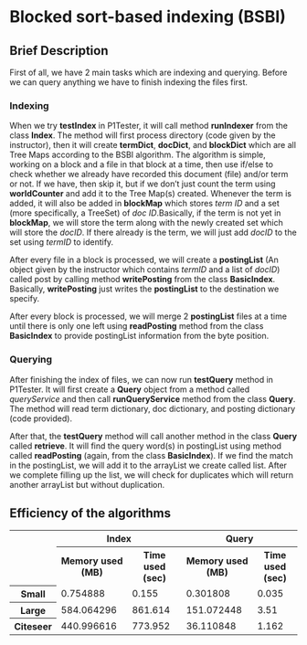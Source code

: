 # Blocked sort-based indexing (BSBI)

## Brief Description

First of all, we have 2 main tasks which are indexing and querying. Before we can query anything we have to finish indexing the files first.

### Indexing

When we try **testIndex** in P1Tester, it will call method **runIndexer** from the class **Index**. The method will first process directory (code given by the instructor), then it will create **termDict**, **docDict**, and **blockDict** which are all Tree Maps according to the BSBI algorithm. The algorithm is simple, working on a block and a file in that block at a time, then use if/else to check whether we already have recorded this document (file) and/or term or not. If we have, then skip it, but if we don’t just count the term using **worIdCounter** and add it to the Tree Map(s) created. Whenever the term is added, it will also be added in **blockMap** which stores *term ID* and a set (more specifically, a TreeSet) of *doc ID*.Basically, if the term is not yet in **blockMap**, we will store the term along with the newly created set which will store the *docID*. If there already is the term, we will just add *docID* to the set using *termID* to identify.

After every file in a block is processed, we will create a **postingList** (An object given by the instructor which contains *termID* and a list of *docID*) called post by calling method **writePosting** from the class **BasicIndex**. Basically, **writePosting** just writes the **postingList** to the destination we specify. 


After every block is processed, we will merge 2 **postingList** files at a time until there is only one left using **readPosting** method from the class **BasicIndex** to provide postingList information from the byte position.

### Querying

After finishing the index of files, we can now run **testQuery** method in P1Tester. It will first create a **Query** object from a method called *queryService* and then call **runQueryService** method from the class **Query**. The method will read term dictionary, doc dictionary, and posting dictionary (code provided). 

After that, the **testQuery** method will call another method in the class **Query** called **retrieve**. It will find the query word(s) in postingList using method called **readPosting** (again, from the class **BasicIndex**). If we find the match in the postingList, we will add it to the arrayList we create called list. After we complete filling up the list, we will check for duplicates which will return another arrayList but without duplication.  

## Efficiency of the algorithms
<table>
<tr>
  <td rowspan="2"> </td>
  <th colspan="2">Index</th>
  <th colspan="2">Query</th>
<tr>
<tr>
  <td></td>
  <th>Memory used (MB)</th>
  <th>Time used (sec)</th>
  <th>Memory used (MB)</th>
  <th>Time used (sec)</th>
<tr>
<tr>
  <th>Small</th>
  <td>0.754888</td>
  <td>0.155</td>
  <td>0.301808</td>
  <td>0.035</td>
<tr>
<tr>
  <th>Large</th>
  <td>584.064296</td>
  <td>861.614</td>
  <td>151.072448</td>
  <td>3.51</td>
<tr>
<tr>
  <th>Citeseer</th>
  <td>440.996616</td>
  <td>773.952</td>
  <td>36.110848</td>
  <td> 1.162</td>
<tr>
</table>
